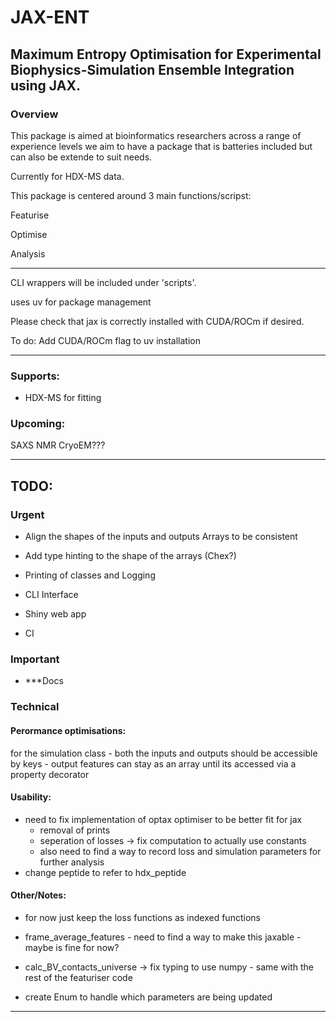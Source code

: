 # JAX-ENT
## Maximum Entropy Optimisation for Experimental Biophysics-Simulation Ensemble Integration using JAX.

### Overview 
This package is aimed at bioinformatics researchers across a range of experience levels we aim to have a package that is batteries included but can also be extende to suit needs.

Currently for HDX-MS data.


This package is centered around 3 main functions/scripst:

Featurise

Optimise 

Analysis


---


CLI wrappers will be included under 'scripts'.


uses uv for package management

Please check that jax is correctly installed with CUDA/ROCm if desired.

To do:
Add CUDA/ROCm flag to uv installation


---



### Supports:
- HDX-MS for fitting



### Upcoming:
SAXS
NMR
CryoEM???





---



## TODO:

### Urgent

- Align the shapes of the inputs and outputs Arrays to be consistent
- Add type hinting to the shape of the arrays (Chex?)

- Printing of classes and Logging
- CLI Interface
- Shiny web app 
- CI

### Important

- ***Docs

### Technical

#### Perormance optimisations:
for the simulation class - both the inputs and outputs should be accessible by keys - output features can stay as an array until its accessed via a property decorator

#### Usability:

- need to fix implementation of optax optimiser to be better fit for jax 
    - removal of prints
    - seperation of losses -> fix computation to actually use constants
    - also need to find a way to record loss and simulation parameters for further analysis 
- change peptide to refer to hdx_peptide



#### Other/Notes:


- for now just keep the loss functions as indexed functions


- frame_average_features - need to find a way to make this jaxable - maybe is fine for now?

- calc_BV_contacts_universe -> fix typing to use numpy - same with the rest of the featuriser code

- create Enum to handle which parameters are being updated

---







